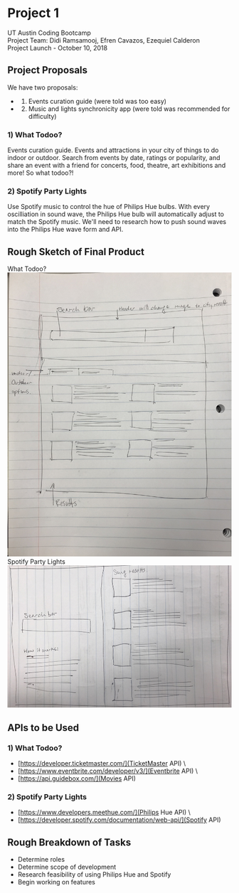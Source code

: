 # Project 1
UT Austin Coding Bootcamp \
Project Team: Didi Ramsamooj, Efren Cavazos, Ezequiel Calderon \
Project Launch - October 10, 2018

## Project Proposals
We have two proposals: 
+ 1) Events curation guide (were told was too easy)
+ 2) Music and lights synchronicity app (were told was recommended for difficulty)

### 1) What Todoo?
Events curation guide. Events and attractions in your city of things to do indoor or outdoor. Search from events by date, ratings or popularity, and share an event with a friend for concerts, food, theatre, art exhibitions and more! So what todoo?!


### 2) Spotify Party Lights
Use Spotify music to control the hue of Philips Hue bulbs. With every oscilliation in sound wave, the Philips Hue bulb will automatically adjust to match the Spotify music. We'll need to research how to push sound waves into the Philips Hue wave form and API. 

## Rough Sketch of Final Product
What Todoo?
![Image of What Todoo](./assets/images/IMG_2295.JPG)
\
Spotify Party Lights
![Image of Spotify Party Lights](./assets/images/IMG_2296.JPG)

## APIs to be Used
### 1) What Todoo?
+ [https://developer.ticketmaster.com/](TicketMaster API) \
+ [https://www.eventbrite.com/developer/v3/](Eventbrite API) \
+ [https://api.guidebox.com/](Movies API)

### 2) Spotify Party Lights
+ [https://www.developers.meethue.com/](Philips Hue API) \
+ [https://developer.spotify.com/documentation/web-api/](Spotify API)

## Rough Breakdown of Tasks
+ Determine roles
+ Determine scope of development
+ Research feasibility of using Philips Hue and Spotify
+ Begin working on features
